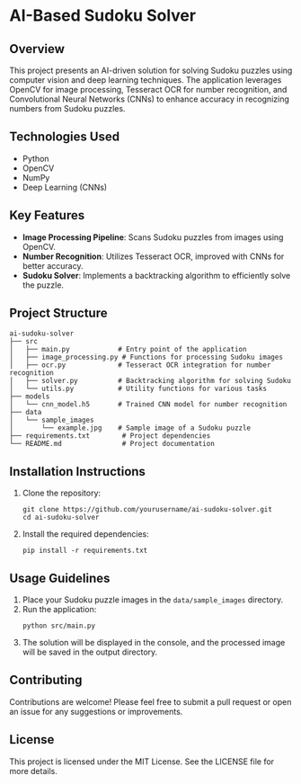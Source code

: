 # AI-Based Sudoku Solver

## Overview
This project presents an AI-driven solution for solving Sudoku puzzles using computer vision and deep learning techniques. The application leverages OpenCV for image processing, Tesseract OCR for number recognition, and Convolutional Neural Networks (CNNs) to enhance accuracy in recognizing numbers from Sudoku puzzles.

## Technologies Used
- Python
- OpenCV
- NumPy
- Deep Learning (CNNs)

## Key Features
- **Image Processing Pipeline**: Scans Sudoku puzzles from images using OpenCV.
- **Number Recognition**: Utilizes Tesseract OCR, improved with CNNs for better accuracy.
- **Sudoku Solver**: Implements a backtracking algorithm to efficiently solve the puzzle.

## Project Structure
```
ai-sudoku-solver
├── src
│   ├── main.py            # Entry point of the application
│   ├── image_processing.py # Functions for processing Sudoku images
│   ├── ocr.py             # Tesseract OCR integration for number recognition
│   ├── solver.py          # Backtracking algorithm for solving Sudoku
│   └── utils.py           # Utility functions for various tasks
├── models
│   └── cnn_model.h5       # Trained CNN model for number recognition
├── data
│   └── sample_images
│       └── example.jpg    # Sample image of a Sudoku puzzle
├── requirements.txt        # Project dependencies
└── README.md               # Project documentation
```

## Installation Instructions
1. Clone the repository:
   ```
   git clone https://github.com/yourusername/ai-sudoku-solver.git
   cd ai-sudoku-solver
   ```

2. Install the required dependencies:
   ```
   pip install -r requirements.txt
   ```

## Usage Guidelines
1. Place your Sudoku puzzle images in the `data/sample_images` directory.
2. Run the application:
   ```
   python src/main.py
   ```
3. The solution will be displayed in the console, and the processed image will be saved in the output directory.

## Contributing
Contributions are welcome! Please feel free to submit a pull request or open an issue for any suggestions or improvements.

## License
This project is licensed under the MIT License. See the LICENSE file for more details.
